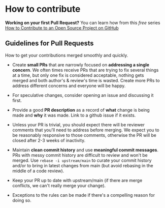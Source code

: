 <!--
SPDX-FileCopyrightText: 2023 Winni Neessen <wn@neessen.dev>

SPDX-License-Identifier: CC0-1.0
-->

# How to contribute

**Working on your first Pull Request?** You can learn how from this *free*
series [How to Contribute to an Open Source Project on GitHub](https://egghead.io/courses/how-to-contribute-to-an-open-source-project-on-github)

## Guidelines for Pull Requests

How to get your contributions merged smoothly and quickly.

* Create **small PRs** that are narrowly focused on **addressing a single concern**. We often times receive PRs that are
  trying to fix several things at a time, but only one fix is considered acceptable, nothing gets merged and both
  author's & review's time is wasted. Create more PRs to address different concerns and everyone will be happy.

* For speculative changes, consider opening an issue and discussing it first.

* Provide a good **PR description** as a record of **what** change is being made and **why** it was made. Link to a
  github issue if it exists.

* Unless your PR is trivial, you should expect there will be reviewer comments that you'll need to address before
  merging. We expect you to be reasonably responsive to those comments, otherwise the PR will be closed after 2-3 weeks
  of inactivity.

* Maintain **clean commit history** and use **meaningful commit messages**. PRs with messy commit history are difficult
  to review and won't be merged. Use `rebase -i upstream/main` to curate your commit history and/or to bring in latest
  changes from main (but avoid rebasing in the middle of a code review).

* Keep your PR up to date with upstream/main (if there are merge conflicts, we can't really merge your change).

* Exceptions to the rules can be made if there's a compelling reason for doing so.
